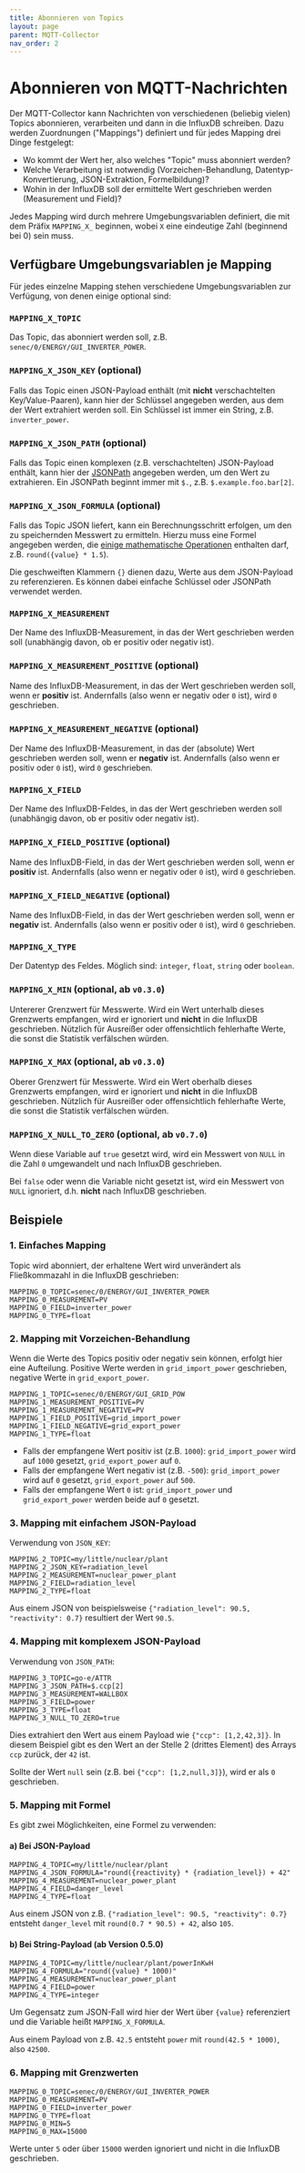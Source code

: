 ```yaml
---
title: Abonnieren von Topics
layout: page
parent: MQTT-Collector
nav_order: 2
---
```


# Abonnieren von MQTT-Nachrichten

Der MQTT-Collector kann Nachrichten von verschiedenen (beliebig vielen) Topics abonnieren, verarbeiten und dann in die InfluxDB schreiben. Dazu werden Zuordnungen ("Mappings") definiert und für jedes Mapping drei Dinge festgelegt:

- Wo kommt der Wert her, also welches "Topic" muss abonniert werden?
- Welche Verarbeitung ist notwendig (Vorzeichen-Behandlung, Datentyp-Konvertierung, JSON-Extraktion, Formelbildung)?
- Wohin in der InfluxDB soll der ermittelte Wert geschrieben werden (Measurement und Field)?

Jedes Mapping wird durch mehrere Umgebungsvariablen definiert, die mit dem Präfix `MAPPING_X_` beginnen, wobei `X` eine eindeutige Zahl (beginnend bei 0) sein muss.

## Verfügbare Umgebungsvariablen je Mapping

Für jedes einzelne Mapping stehen verschiedene Umgebungsvariablen zur Verfügung, von denen einige optional sind:

### `MAPPING_X_TOPIC`

Das Topic, das abonniert werden soll, z.B. `senec/0/ENERGY/GUI_INVERTER_POWER`.

### `MAPPING_X_JSON_KEY` (optional)

Falls das Topic einen JSON-Payload enthält (mit **nicht** verschachtelten Key/Value-Paaren), kann hier der Schlüssel angegeben werden, aus dem der Wert extrahiert werden soll. Ein Schlüssel ist immer ein String, z.B. `inverter_power`.

### `MAPPING_X_JSON_PATH` (optional)

Falls das Topic einen komplexen (z.B. verschachtelten) JSON-Payload enthält, kann hier der [JSONPath](https://goessner.net/articles/JsonPath/) angegeben werden, um den Wert zu extrahieren. Ein JSONPath beginnt immer mit `$.`, z.B. `$.example.foo.bar[2]`.

### `MAPPING_X_JSON_FORMULA` (optional)

Falls das Topic JSON liefert, kann ein Berechnungsschritt erfolgen, um den zu speichernden Messwert zu ermitteln. Hierzu muss eine Formel angegeben werden, die [einige mathematische Operationen](https://github.com/rubysolo/dentaku?tab=readme-ov-file#built-in-operators-and-functions) enthalten darf, z.B. `round({value} * 1.5`).

Die geschweiften Klammern `{}` dienen dazu, Werte aus dem JSON-Payload zu referenzieren. Es können dabei einfache Schlüssel oder JSONPath verwendet werden.

### `MAPPING_X_MEASUREMENT`

Der Name des InfluxDB-Measurement, in das der Wert geschrieben werden soll (unabhängig davon, ob er positiv oder negativ ist).

### `MAPPING_X_MEASUREMENT_POSITIVE` (optional)

Name des InfluxDB-Measurement, in das der Wert geschrieben werden soll, wenn er **positiv** ist. Andernfalls (also wenn er negativ oder `0` ist), wird `0` geschrieben.

### `MAPPING_X_MEASUREMENT_NEGATIVE` (optional)

Der Name des InfluxDB-Measurement, in das der (absolute) Wert geschrieben werden soll, wenn er **negativ** ist. Andernfalls (also wenn er positiv oder `0` ist), wird `0` geschrieben.

### `MAPPING_X_FIELD`

Der Name des InfluxDB-Feldes, in das der Wert geschrieben werden soll (unabhängig davon, ob er positiv oder negativ ist).

### `MAPPING_X_FIELD_POSITIVE` (optional)

Name des InfluxDB-Field, in das der Wert geschrieben werden soll, wenn er **positiv** ist. Andernfalls (also wenn er negativ oder `0` ist), wird `0` geschrieben.

### `MAPPING_X_FIELD_NEGATIVE` (optional)

Name des InfluxDB-Field, in das der Wert geschrieben werden soll, wenn er **negativ** ist. Andernfalls (also wenn er positiv oder `0` ist), wird `0` geschrieben.

### `MAPPING_X_TYPE`

Der Datentyp des Feldes. Möglich sind: `integer`, `float`, `string` oder `boolean`.

### `MAPPING_X_MIN` (optional, ab `v0.3.0`)

Untererer Grenzwert für Messwerte. Wird ein Wert unterhalb dieses Grenzwerts empfangen, wird er ignoriert und **nicht** in die InfluxDB geschrieben. Nützlich für Ausreißer oder offensichtlich fehlerhafte Werte, die sonst die Statistik verfälschen würden.

### `MAPPING_X_MAX` (optional, ab `v0.3.0`)

Oberer Grenzwert für Messwerte. Wird ein Wert oberhalb dieses Grenzwerts empfangen, wird er ignoriert und **nicht** in die InfluxDB geschrieben. Nützlich für Ausreißer oder offensichtlich fehlerhafte Werte, die sonst die Statistik verfälschen würden.

### `MAPPING_X_NULL_TO_ZERO` (optional, ab `v0.7.0`)

Wenn diese Variable auf `true` gesetzt wird, wird ein Messwert von `NULL` in die Zahl `0` umgewandelt und nach InfluxDB geschrieben.

Bei `false` oder wenn die Variable nicht gesetzt ist, wird ein Messwert von `NULL` ignoriert, d.h. **nicht** nach InfluxDB geschrieben.

## Beispiele

### 1. Einfaches Mapping

Topic wird abonniert, der erhaltene Wert wird unverändert als Fließkommazahl in die InfluxDB geschrieben:

```properties
MAPPING_0_TOPIC=senec/0/ENERGY/GUI_INVERTER_POWER
MAPPING_0_MEASUREMENT=PV
MAPPING_0_FIELD=inverter_power
MAPPING_0_TYPE=float
```

### 2. Mapping mit Vorzeichen-Behandlung

Wenn die Werte des Topics positiv oder negativ sein können, erfolgt hier eine Aufteilung. Positive Werte werden in `grid_import_power` geschrieben, negative Werte in `grid_export_power`.

```properties
MAPPING_1_TOPIC=senec/0/ENERGY/GUI_GRID_POW
MAPPING_1_MEASUREMENT_POSITIVE=PV
MAPPING_1_MEASUREMENT_NEGATIVE=PV
MAPPING_1_FIELD_POSITIVE=grid_import_power
MAPPING_1_FIELD_NEGATIVE=grid_export_power
MAPPING_1_TYPE=float
```

- Falls der empfangene Wert positiv ist (z.B. `1000`): `grid_import_power` wird auf `1000` gesetzt, `grid_export_power` auf `0`.
- Falls der empfangene Wert negativ ist (z.B. `-500`): `grid_import_power` wird auf `0` gesetzt, `grid_export_power` auf `500`.
- Falls der empfangene Wert `0` ist: `grid_import_power` und `grid_export_power` werden beide auf `0` gesetzt.

### 3. Mapping mit einfachem JSON-Payload

Verwendung von `JSON_KEY`:

```properties
MAPPING_2_TOPIC=my/little/nuclear/plant
MAPPING_2_JSON_KEY=radiation_level
MAPPING_2_MEASUREMENT=nuclear_power_plant
MAPPING_2_FIELD=radiation_level
MAPPING_2_TYPE=float
```

Aus einem JSON von beispielsweise `{"radiation_level": 90.5, "reactivity": 0.7}` resultiert der Wert `90.5`.

### 4. Mapping mit komplexem JSON-Payload

Verwendung von `JSON_PATH`:

```properties
MAPPING_3_TOPIC=go-e/ATTR
MAPPING_3_JSON_PATH=$.ccp[2]
MAPPING_3_MEASUREMENT=WALLBOX
MAPPING_3_FIELD=power
MAPPING_3_TYPE=float
MAPPING_3_NULL_TO_ZERO=true
```

Dies extrahiert den Wert aus einem Payload wie `{"ccp": [1,2,42,3]}`. In diesem Beispiel gibt es den Wert an der Stelle 2 (drittes Element) des Arrays `ccp` zurück, der `42` ist.

Sollte der Wert `null` sein (z.B. bei `{"ccp": [1,2,null,3]}`), wird er als `0` geschrieben.

### 5. Mapping mit Formel

Es gibt zwei Möglichkeiten, eine Formel zu verwenden:

#### a) Bei JSON-Payload

```properties
MAPPING_4_TOPIC=my/little/nuclear/plant
MAPPING_4_JSON_FORMULA="round({reactivity} * {radiation_level}) + 42"
MAPPING_4_MEASUREMENT=nuclear_power_plant
MAPPING_4_FIELD=danger_level
MAPPING_4_TYPE=float
```

Aus einem JSON von z.B. `{"radiation_level": 90.5, "reactivity": 0.7}` entsteht `danger_level` mit `round(0.7 * 90.5) + 42`, also `105`.

#### b) Bei String-Payload (ab Version 0.5.0)

```properties
MAPPING_4_TOPIC=my/little/nuclear/plant/powerInKwH
MAPPING_4_FORMULA="round({value} * 1000)"
MAPPING_4_MEASUREMENT=nuclear_power_plant
MAPPING_4_FIELD=power
MAPPING_4_TYPE=integer
```

Um Gegensatz zum JSON-Fall wird hier der Wert über `{value}` referenziert und die Variable heißt `MAPPING_X_FORMULA`.

Aus einem Payload von z.B. `42.5` entsteht `power` mit `round(42.5 * 1000)`, also `42500`.

### 6. Mapping mit Grenzwerten

```properties
MAPPING_0_TOPIC=senec/0/ENERGY/GUI_INVERTER_POWER
MAPPING_0_MEASUREMENT=PV
MAPPING_0_FIELD=inverter_power
MAPPING_0_TYPE=float
MAPPING_0_MIN=5
MAPPING_0_MAX=15000
```

Werte unter `5` oder über `15000` werden ignoriert und nicht in die InfluxDB geschrieben.
